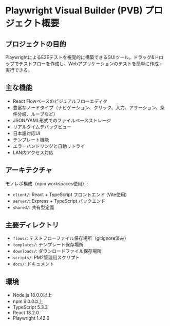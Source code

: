 # Playwright Visual Builder (PVB) プロジェクト概要

## プロジェクトの目的
PlaywrightによるE2Eテストを視覚的に構築できるGUIツール。ドラッグ&ドロップでテストフローを作成し、Webアプリケーションのテストを簡単に作成・実行できる。

## 主な機能
- React Flowベースのビジュアルフローエディタ
- 豊富なノードタイプ（ナビゲーション、クリック、入力、アサーション、条件分岐、ループなど）
- JSON/YAML形式でのファイルベースストレージ
- リアルタイムデバッグビュー
- 日本語対応UI
- テンプレート機能
- エラーハンドリングと自動リトライ
- LAN内アクセス対応

## アーキテクチャ
モノレポ構成（npm workspaces使用）:
- `client/`: React + TypeScript フロントエンド (Vite使用)
- `server/`: Express + TypeScript バックエンド
- `shared/`: 共有型定義

## 主要ディレクトリ
- `flows/`: テストフローファイル保存場所（gitignore済み）
- `templates/`: テンプレート保存場所
- `downloads/`: ダウンロードファイル保存場所
- `scripts/`: PM2管理用スクリプト
- `docs/`: ドキュメント

## 環境
- Node.js 18.0.0以上
- npm 9.0.0以上
- TypeScript 5.3.3
- React 18.2.0
- Playwright 1.42.0